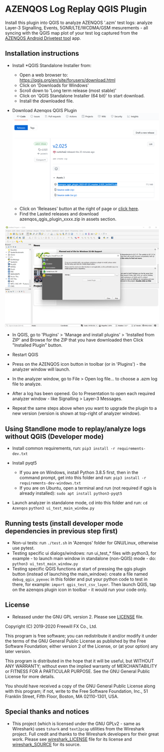 AZENQOS Log Replay QGIS Plugin
==============================

Install this plugin into QGIS to analyze AZENQOS '.azm' test logs: analyze Layer-3 Signalling, Events, 5GNR/LTE/WCDMA/GSM mesurements - all syncing with the QGIS map plot of your test log captured from the [AZENQOS Android Drivetest tool](https://www2.azenqos.com/) app.


Installation instructions
-------------------------

- Install *QGIS Standalone Installer from: 
  - Open a web browser to: <https://qgis.org/en/site/forusers/download.html>
  - Click on 'Downloads for Windows'
  - Scroll down to 'Long term release (most stable)'
  - Click on 'QGIS Standalone Installer (64 bit)' to start download.
  - Install the downloaded file.
  
- Download Azenqos QGIS Plugin
![](example_screenshots/download_azenqos_QGIS_plugin.PNG)
  - Click on 'Releases' button at the right of page or [click here](https://github.com/freewillfx-azenqos/azenqos_qgis_plugin/releases).
  - Find the Lasted releases and download azenqos_qgis_plugin_xxxx.zip in assets section.

![](example_screenshots/Install_from_zip.PNG)
- In QGIS, go to 'Plugins' > 'Manage and install plugins' > 'Installed from ZIP' and Browse for the ZIP that you have downloaded then Click "Installed Plugin" button.
- Restart QGIS
- Press on the AZENQOS icon button in toolbar (or in 'Plugins') - the analyzer window will launch.
- In the analyzer window, go to File > Open log file... to choose a .azm log file to analyze.
- After a log has been opened. Go to Presentation to open each required analyzer window - like Signalling > Layer-3 Messages.

- Repeat the same steps above when you want to upgrade the plugin to a new version (version is shown at top-right of analyzer window).


Using Standlone mode to replay/analyze logs without QGIS (Developer mode)
------------------------------------------------------------

- Install common requirements, run:
`pip3 install -r requirements-dev.txt`

- Install pyqt5
  - If you are on Windows, install Python 3.8.5 first, then in the command prompt, get into this folder and run:
  `pip3 install -r requirements-dev-windows.txt`
  - If you are on Ubuntu, open a terminal and run (not required if qgis is already installed):
  `sudo apt install python3-pyqt5`
  
- Launch analyzer in standalone mode, cd into this folder and run:
`cd Azenqos`
`python3 ui_test_main_window.py`


Running tests (install developer mode dependencies in previous step first)
----------------------------------------------------------------

- Non-ui tests: run `./test.sh` in 'Azenqos' folder for GNU/Linux, otherwise use pytest.
- Testing specific ui dialogs/windows: run ui_test_* files with python3, for example - to launch main window in standalone (non-QGIS) mode - do: `python3 ui_test_main_window.py`
- Testing specific QGIS functions at start of pressing the qgis plugin button (instead of launching the main_window): create a file named `debug_qgis_pyexec` in this folder and put your python code to test in there, for example: `import qgis_test_csv_layer`. Then launch QGIS, tap on the azenqos plugin icon in toolbar - it would run your code only.


License
-------

- Released under the GNU GPL version 2. Please see [LICENSE](LICENSE) file.

Copyright (C) 2019-2020 Freewill FX Co., Ltd.

This program is free software; you can redistribute it and/or
modify it under the terms of the GNU General Public License
as published by the Free Software Foundation; either version 2
of the License, or (at your option) any later version.

This program is distributed in the hope that it will be useful,
but WITHOUT ANY WARRANTY; without even the implied warranty of
MERCHANTABILITY or FITNESS FOR A PARTICULAR PURPOSE.  See the
GNU General Public License for more details.

You should have received a copy of the GNU General Public License
along with this program; if not, write to the Free Software
Foundation, Inc., 51 Franklin Street, Fifth Floor, Boston, MA  02110-1301, USA.


Special thanks and notices
--------------------------

- This project (which is licensed under the GNU GPLv2 - same as Wireshark) uses `tshark` and `text2pcap` utilities from the Wireshark project. Full credit and thanks to the Wireshark developers for their great work. Please see [wireshark_LICENSE](wireshark_LICENSE) file for its license and [wireshark_SOURCE](wireshark_SOURCE) for its source.

